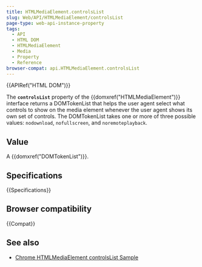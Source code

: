 ```yaml
---
title: HTMLMediaElement.controlsList
slug: Web/API/HTMLMediaElement/controlsList
page-type: web-api-instance-property
tags:
  - API
  - HTML DOM
  - HTMLMediaElement
  - Media
  - Property
  - Reference
browser-compat: api.HTMLMediaElement.controlsList
---
```

{{APIRef("HTML DOM")}}

The **`controlsList`** property of the
{{domxref("HTMLMediaElement")}} interface returns a DOMTokenList that helps the user
agent select what controls to show on the media element whenever the user agent shows
its own set of controls. The DOMTokenList takes one or more of three possible values:
`nodownload`, `nofullscreen`, and `noremoteplayback`.

## Value

A {{domxref("DOMTokenList")}}.

## Specifications

{{Specifications}}

## Browser compatibility

{{Compat}}

## See also

- [Chrome HTMLMediaElement controlsList Sample](https://googlechrome.github.io/samples/media/controlslist.html)
